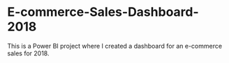 # E-commerce-Sales-Dashboard-2018
This is a Power BI project where I created a dashboard for an e-commerce sales for 2018.
